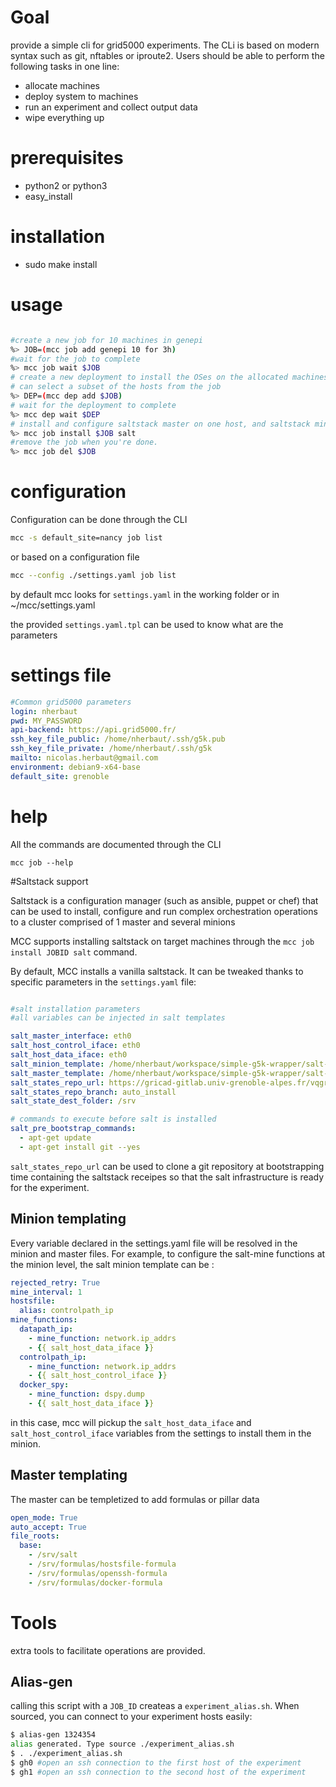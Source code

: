 # Goal

provide a simple cli for grid5000 experiments. The CLi is based on modern syntax such as git, nftables or iproute2.
Users should be able to perform the following tasks in one line:

- allocate machines
- deploy system to machines
- run an experiment and collect output data
- wipe everything up


# prerequisites

- python2 or python3
- easy_install

# installation

- sudo make install

# usage

```bash

#create a new job for 10 machines in genepi 
%> JOB=(mcc job add genepi 10 for 3h)
#wait for the job to complete
%> mcc job wait $JOB
# create a new deployment to install the OSes on the allocated machines
# can select a subset of the hosts from the job
%> DEP=(mcc dep add $JOB)
# wait for the deployment to complete
%> mcc dep wait $DEP
# install and configure saltstack master on one host, and saltstack minion on the other hosts
%> mcc job install $JOB salt
#remove the job when you're done.
%> mcc job del $JOB

```

# configuration

Configuration can be done through the CLI

```bash
mcc -s default_site=nancy job list
```

or based on a configuration file 

```bash
mcc --config ./settings.yaml job list
```

by default mcc looks for `settings.yaml` in the working folder or in ~/mcc/settings.yaml

the provided `settings.yaml.tpl` can be used to know what are the parameters

# settings file

```yaml
#Common grid5000 parameters
login: nherbaut
pwd: MY_PASSWORD
api-backend: https://api.grid5000.fr/
ssh_key_file_public: /home/nherbaut/.ssh/g5k.pub
ssh_key_file_private: /home/nherbaut/.ssh/g5k
mailto: nicolas.herbaut@gmail.com
environment: debian9-x64-base
default_site: grenoble
```


# help

All the commands are documented through the CLI

```
mcc job --help
```

#Saltstack support

Saltstack is a configuration manager (such as ansible, puppet or chef) that can be used to install, configure and run complex orchestration operations to a cluster comprised of 1 master and several minions

MCC supports installing saltstack on target machines through the `mcc job install JOBID salt` command.

By default, MCC installs a vanilla saltstack. It can be tweaked thanks to specific parameters in the `settings.yaml` file:

```yaml

#salt installation parameters
#all variables can be injected in salt templates

salt_master_interface: eth0
salt_host_control_iface: eth0
salt_host_data_iface: eth0
salt_minion_template: /home/nherbaut/workspace/simple-g5k-wrapper/salt-templates/minion.tpl
salt_master_template: /home/nherbaut/workspace/simple-g5k-wrapper/salt-templates/master.tpl
salt_states_repo_url: https://gricad-gitlab.univ-grenoble-alpes.fr/vqgroup/salt-master.git
salt_states_repo_branch: auto_install
salt_state_dest_folder: /srv

# commands to execute before salt is installed
salt_pre_bootstrap_commands:
  - apt-get update
  - apt-get install git --yes

```

`salt_states_repo_url` can be used to clone a git repository at bootstrapping time containing the saltstack receipes so that the salt infrastructure is ready for the experiment.


## Minion templating

Every variable declared in the settings.yaml file will be resolved in the minion and master files. For example, to configure the salt-mine functions at the minion level, the salt minion template can be :

```yaml
rejected_retry: True
mine_interval: 1
hostsfile:
  alias: controlpath_ip
mine_functions:
  datapath_ip:
    - mine_function: network.ip_addrs
    - {{ salt_host_data_iface }}
  controlpath_ip:
    - mine_function: network.ip_addrs
    - {{ salt_host_control_iface }}
  docker_spy:
    - mine_function: dspy.dump
    - {{ salt_host_data_iface }}
```

in this case, mcc will pickup the `salt_host_data_iface` and `salt_host_control_iface` variables from the settings to install them in the minion.

## Master templating

The master can be templetized to add formulas or pillar data

```yaml
open_mode: True
auto_accept: True
file_roots:
  base:
    - /srv/salt
    - /srv/formulas/hostsfile-formula
    - /srv/formulas/openssh-formula
    - /srv/formulas/docker-formula
```

# Tools

extra tools to facilitate operations are provided.

## Alias-gen

calling this script with a `JOB_ID` createas a `experiment_alias.sh`. When sourced, you can connect to your experiment hosts easily:

```bash
$ alias-gen 1324354
alias generated. Type source ./experiment_alias.sh
$ . ./experiment_alias.sh
$ gh0 #open an ssh connection to the first host of the experiment
$ gh1 #open an ssh connection to the second host of the experiment
```